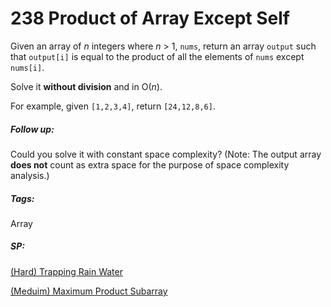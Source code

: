 # 238 Product of Array Except Self

Given an array of *n* integers where *n* > 1, `nums`, return an array `output` such that `output[i]` is equal to the product of all the elements of `nums` except `nums[i]`.

Solve it **without division** and in O(*n*).

For example, given `[1,2,3,4]`, return `[24,12,8,6]`.

##### Follow up:

Could you solve it with constant space complexity? (Note: The output array **does not** count as extra space for the purpose of space complexity analysis.)

##### Tags:

Array

##### SP:

[(Hard) Trapping Rain Water](https://leetcode.com/problems/trapping-rain-water/)

[(Meduim) Maximum Product Subarray](https://leetcode.com/problems/maximum-product-subarray/)


